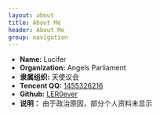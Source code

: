 ```yaml
---
layout: about
title: About Me
header: About Me
group: navigation
---
```

 * **Name:** Lucifer
 * **Organization:** Angels Parliament
 * **隶属组织:** 天使议会
 * **Tencent QQ:** [1455326216]()
 * **Github:** [LER0ever](https://github.com/LER0ever)
 * **说明：** 由于政治原因，部分个人资料未显示
